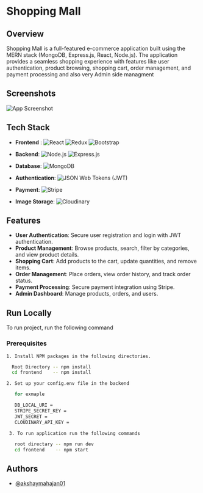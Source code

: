 

# Shopping Mall

## Overview

Shopping Mall is a full-featured e-commerce application built using the MERN stack (MongoDB, Express.js, React, Node.js). The application provides a seamless shopping experience with features like user authentication, product browsing, shopping cart, order management, and payment processing and also very Admin side managment 

## Screenshots

![App Screenshot](https://i.postimg.cc/m2rs4wDM/home.png)

## Tech Stack

- **Frontend** : <img alt="React" src="https://img.shields.io/badge/React-61DAFB?style=for-the-badge&logo=react&logoColor=white"/> <img alt="Redux" src="https://img.shields.io/badge/Redux-764ABC?style=for-the-badge&logo=redux&logoColor=white"/> <img alt="Bootstrap" src="https://img.shields.io/badge/Bootstrap-563D7C?style=for-the-badge&logo=bootstrap&logoColor=white"/>

- **Backend**:  <img alt="Node.js" src="https://img.shields.io/badge/Node.js-339933?style=for-the-badge&logo=nodedotjs&logoColor=white"/> <img alt="Express.js" src="https://img.shields.io/badge/Express.js-000000?style=for-the-badge&logo=express&logoColor=white"/>

- **Database**:  <img alt="MongoDB" src="https://img.shields.io/badge/MongoDB-47A248?style=for-the-badge&logo=mongodb&logoColor=white"/>

- **Authentication**:  <img alt="JSON Web Tokens (JWT)" src="https://img.shields.io/badge/JSON_Web_Tokens-000000?style=for-the-badge&logo=json-web-tokens&logoColor=white"/>

- **Payment**:  <img alt="Stripe" src="https://img.shields.io/badge/Stripe-008CDD?style=for-the-badge&logo=stripe&logoColor=white"/>

- **Image Storage**:  <img alt="Cloudinary" src="https://img.shields.io/badge/Cloudinary-4285F4?style=for-the-badge&logo=cloudinary&logoColor=white"/>




## Features
- **User Authentication**: Secure user registration and login with JWT authentication.
- **Product Management**: Browse products, search, filter by categories, and view product details.
- **Shopping Cart**: Add products to the cart, update quantities, and remove items.
- **Order Management**: Place orders, view order history, and track order status.
- **Payment Processing**: Secure payment integration using Stripe.
- **Admin Dashboard**: Manage products, orders, and users.
## Run Locally

To run project, run the following command

### Prerequisites

    1. Install NPM packages in the following directories.


```bash
  Root Directory -- npm install
  cd frontend    -- npm install
```
    2. Set up your config.env file in the backend 
```bash
   for exmaple 

   DB_LOCAL_URI = 
   STRIPE_SECRET_KEY = 
   JWT_SECRET = 
   CLOUDINARY_API_KEY = 
```

     3. To run application run the following commands
```bash
   root directary -- npm run dev 
   cd frontend    -- npm start
```
## Authors

- [@akshaymahajan01](https://github.com/akshaymahajan01)

